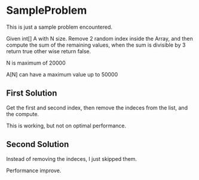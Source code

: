 # SampleProblem

This is just a sample problem encountered.

Given int[] A with N size. Remove 2 random index inside the Array, and then compute the sum of the remaining values, when the sum is divisible by 3 return true other wise return false.

N is maximum of 20000

A[N] can have a maximum value up to 50000

## First Solution

Get the first and second index, then remove the indeces from the list, and the compute.

This is working, but not on optimal performance.

## Second Solution

Instead of removing the indeces, I just skipped them.

Performance improve.
